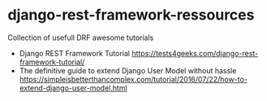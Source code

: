 # django-rest-framework-ressources
Collection of usefull DRF awesome tutorials
* Django REST Framework Tutorial https://tests4geeks.com/django-rest-framework-tutorial/
* The definitive guide to extend Django User Model without hassle https://simpleisbetterthancomplex.com/tutorial/2016/07/22/how-to-extend-django-user-model.html
